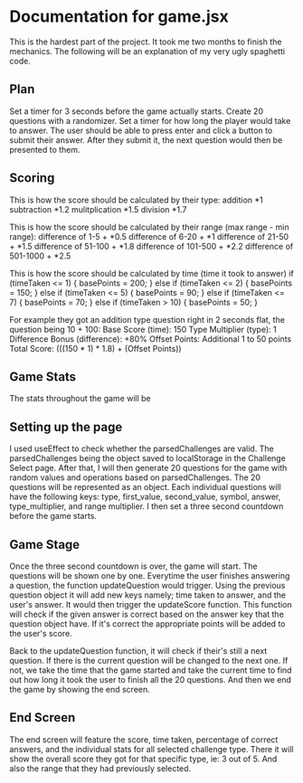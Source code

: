 # Documentation for game.jsx
This is the hardest part of the project. It took me two months to finish the mechanics.
The following will be an explanation of my very ugly spaghetti code.

## Plan
Set a timer for 3 seconds before the game actually starts.
Create 20 questions with a randomizer.
Set a timer for how long the player would take to answer.
The user should be able to press enter and click a button to submit their answer.
After they submit it, the next question would then be presented to them.

## Scoring
This is how the score should be calculated by their type:
    addition *1
    subtraction *1.2
    mulitplication *1.5
    division *1.7

This is how the score should be calculated by their range (max range - min range):
    difference of 1-5 + *0.5
    difference of 6-20 + *1
    difference of 21-50 + *1.5
    difference of 51-100 + *1.8
    difference of 101-500 + *2.2
    difference of 501-1000 + *2.5

This is how the score should be calculated by time (time it took to answer)
    if (timeTaken <= 1) {
        basePoints = 200;
    } else if (timeTaken <= 2) {
        basePoints = 150;
    } else if (timeTaken <= 5) {
        basePoints = 90;
    } else if (timeTaken <= 7) {
        basePoints = 70;
    } else if (timeTaken > 10) {
        basePoints = 50;
    }

For example they got an addition type question right in 2 seconds flat, the question being 10 + 100:
    Base Score (time): 150
    Type Multiplier (type): 1
    Difference Bonus (difference): +80%
    Offset Points: Additional 1 to 50 points
    Total Score: (((150 * 1) * 1.8) + (Offset Points))

## Game Stats
The stats throughout the game will be 

## Setting up the page
I used useEffect to check whether the parsedChallenges are valid. The parsedChallenges being the object saved to localStorage in
the Challenge Select page. After that, I will then generate 20 questions for the game with random values and operations based on 
parsedChallenges. The 20 questions will be represented as an object. Each  individual questions will have the following keys: type,
first_value, second_value, symbol, answer, type_multiplier, and range multiplier. I then set a three second countdown before 
the game starts.

## Game Stage
Once the three second countdown is over, the game will start. The questions will be shown one by one. Everytime the user finishes
answering a question, the function updateQuestion would trigger. Using the previous question object it will add new keys namely;
time taken to answer, and the user's answer. It would then trigger the updateScore function. This function will check if the given 
answer is correct based on the answer key that the question object have. If it's correct the appropriate points will be added to the 
user's score. 

Back to the updateQuestion function, it will check if their's still a next question. If there is the current question will be changed 
to the next one. If not, we take the time that the game started and take the current time to find out how long it took the user to finish
all the 20 questions. And then we end the game by showing the end screen.

## End Screen
The end screen will feature the score, time taken, percentage of correct answers, and the individual stats for all selected challenge type.
There it will show the overall score they got for that specific type, ie: 3 out of 5. And also the range that they had previously selected.